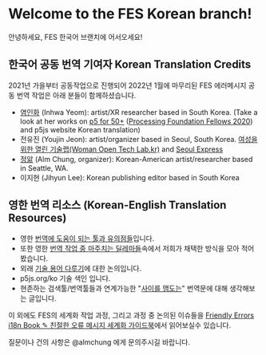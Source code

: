 # Welcome to the FES Korean branch!
안녕하세요, FES 한국어 브랜치에 어서오세요!

## 한국어 공동 번역 기여자 Korean Translation Credits
2021년 가을부터 공동작업으로 진행되어 2022년 1월에 마무리된 FES 에러메시지 공동 번역 작업은 아래 분들이 함께하셨습니다.
* [염인화](https://yinhwa.art/) (Inhwa Yeom): artist/XR researcher based in South Korea. (Take a look at her works on [p5 for 50+](https://p5for50.plus/) ([Processing Foundation Fellows 2020](https://medium.com/processing-foundation/p5-js-for-ages-50-in-korea-50d47b5927fb)) and p5js website Korean translation)
* 전유진 (Youjin Jeon): artist/organizer based in Seoul, South Korea. [여성을 위한 열린 기술랩(Woman Open Tech Lab.kr)](http://womanopentechlab.kr/) and [Seoul Express](http://seoulexpress.kr/)
* [정앎](https://www.almichu.com/) (Alm Chung, organizer): Korean-American artist/researcher based in Seattle, WA.
* 이지현 (Jihyun Lee): Korean publishing editor based in South Korea

## 영한 번역 리소스 (Korean-English Translation Resources)
* 영한 [번역에 도움이 되는 툴과 유의점들]입니다.
* 또한 영한 [번역 작업 중 마주치는 딜레마들]속에서 저희가 채택한 방식을 모아 적어봤습니다.
* 외래 [기술 용어 다루기]에 대한 논의입니다.
* p5js.org/ko 기술 색인 입니다.
* 현존하는 검색툴/번역툴들과 연계가능한 "[사이를 맴도는]" 번역문에 대해 생각해보는 글입니다.

이 외에도 FES의 세계화 작업 과정, 그리고 과정 중 논의된 이슈들을 [Friendly Errors i18n Book ✎ 친절한 오류 메시지 세계화 가이드북]에서 읽어보실수 있습니다.


[번역에 도움이 되는 툴과 유의점들]: https://almchung.github.io/p5-fes-i18n-book/ch4/#tools
[번역 작업 중 마주치는 딜레마들]: https://almchung.github.io/p5-fes-i18n-book/ch4/#dilemmas
[기술 용어 다루기]: https://almchung.github.io/p5-fes-i18n-book/ch3/
[사이를 맴도는]: https://almchung.github.io/p5-fes-i18n-book/ch5/
[Friendly Errors i18n Book ✎ 친절한 오류 메시지 세계화 가이드북]:https://almchung.github.io/p5-fes-i18n-book/

질문이나 건의 사항은 @almchung 에게 문의주시길 바랍니다.